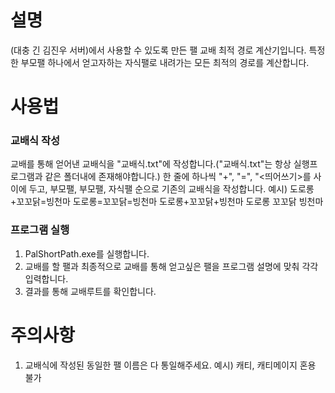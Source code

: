 # 설명
(대충 긴 김진우 서버)에서 사용할 수 있도록 만든 팰 교배 최적 경로 계산기입니다.
특정한 부모팰 하나에서 얻고자하는 자식팰로 내려가는 모든 최적의 경로를 계산합니다.

# 사용법
### 교배식 작성
교배를 통해 얻어낸 교배식을 "교배식.txt"에 작성합니다.("교배식.txt"는 항상 실행프로그램과 같은 폴더내에 존재해야합니다.)
한 줄에 하나씩 "+", "=", "<띄어쓰기>를 사이에 두고, 부모팰, 부모팰, 자식팰 순으로 기존의 교배식을 작성합니다.
예시)
도로롱+꼬꼬닭=빙천마
도로롱=꼬꼬닭=빙천마
도로롱+꼬꼬닭+빙천마
도로롱 꼬꼬닭 빙천마

### 프로그램 실행
1. PalShortPath.exe를 실행합니다.
2. 교배를 할 팰과 최종적으로 교배를 통해 얻고싶은 팰을 프로그램 설명에 맞춰 각각 입력합니다.
3. 결과를 통해 교배루트를 확인합니다.

# 주의사항
1. 교배식에 작성된 동일한 팰 이름은 다 통일해주세요. 예시) 캐티, 캐티메이지 혼용 불가
